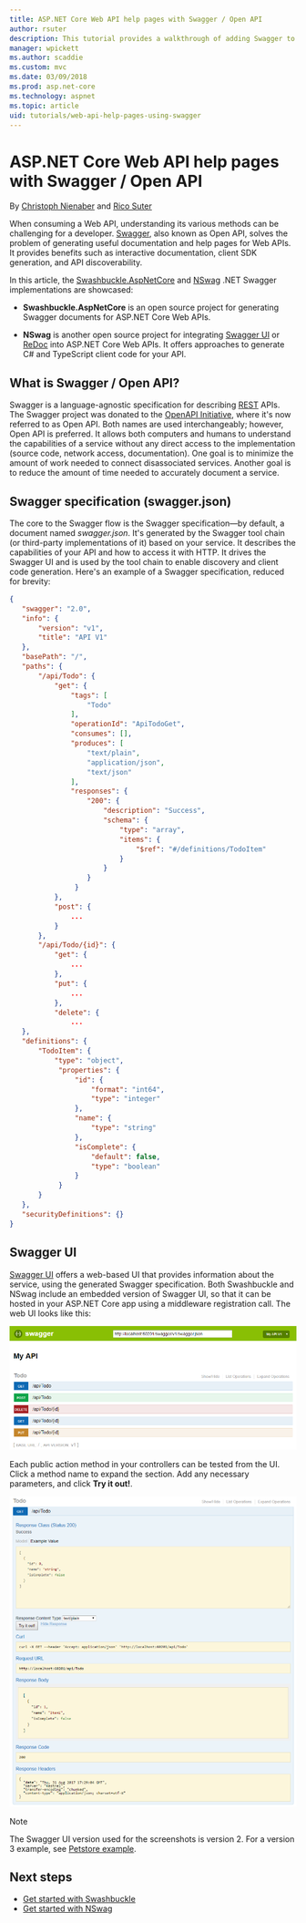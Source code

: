 ```yaml
---
title: ASP.NET Core Web API help pages with Swagger / Open API
author: rsuter
description: This tutorial provides a walkthrough of adding Swagger to generate documentation and help pages for a Web API app.
manager: wpickett
ms.author: scaddie
ms.custom: mvc
ms.date: 03/09/2018
ms.prod: asp.net-core
ms.technology: aspnet
ms.topic: article
uid: tutorials/web-api-help-pages-using-swagger
---
```

# ASP.NET Core Web API help pages with Swagger / Open API

By [Christoph Nienaber](https://twitter.com/zuckerthoben) and [Rico Suter](http://rsuter.com)

When consuming a Web API, understanding its various methods can be challenging for a developer. [Swagger](https://swagger.io/), also known as Open API, solves the problem of generating useful documentation and help pages for Web APIs. It provides benefits such as interactive documentation, client SDK generation, and API discoverability.

In this article, the [Swashbuckle.AspNetCore](https://github.com/domaindrivendev/Swashbuckle.AspNetCore) and [NSwag](https://github.com/RSuter/NSwag) .NET Swagger implementations are showcased:

* **Swashbuckle.AspNetCore** is an open source project for generating Swagger documents for ASP.NET Core Web APIs.

* **NSwag** is another open source project for integrating [Swagger UI](https://swagger.io/swagger-ui/) or [ReDoc](https://github.com/Rebilly/ReDoc) into ASP.NET Core Web APIs. It offers approaches to generate C# and TypeScript client code for your API.

## What is Swagger / Open API?

Swagger is a language-agnostic specification for describing [REST](https://en.wikipedia.org/wiki/Representational_state_transfer) APIs. The Swagger project was donated to the [OpenAPI Initiative](https://www.openapis.org/), where it's now referred to as Open API. Both names are used interchangeably; however, Open API is preferred. It allows both computers and humans to understand the capabilities of a service without any direct access to the implementation (source code, network access, documentation). One goal is to minimize the amount of work needed to connect disassociated services. Another goal is to reduce the amount of time needed to accurately document a service.

## Swagger specification (swagger.json)

The core to the Swagger flow is the Swagger specification&mdash;by default, a document named *swagger.json*. It's generated by the Swagger tool chain (or third-party implementations of it) based on your service. It describes the capabilities of your API and how to access it with HTTP. It drives the Swagger UI and is used by the tool chain to enable discovery and client code generation. Here's an example of a Swagger specification, reduced for brevity:

```json
{
   "swagger": "2.0",
   "info": {
       "version": "v1",
       "title": "API V1"
   },
   "basePath": "/",
   "paths": {
       "/api/Todo": {
           "get": {
               "tags": [
                   "Todo"
               ],
               "operationId": "ApiTodoGet",
               "consumes": [],
               "produces": [
                   "text/plain",
                   "application/json",
                   "text/json"
               ],
               "responses": {
                   "200": {
                       "description": "Success",
                       "schema": {
                           "type": "array",
                           "items": {
                               "$ref": "#/definitions/TodoItem"
                           }
                       }
                   }
                }
           },
           "post": {
               ...
           }
       },
       "/api/Todo/{id}": {
           "get": {
               ...
           },
           "put": {
               ...
           },
           "delete": {
               ...
   },
   "definitions": {
       "TodoItem": {
           "type": "object",
            "properties": {
                "id": {
                    "format": "int64",
                    "type": "integer"
                },
                "name": {
                    "type": "string"
                },
                "isComplete": {
                    "default": false,
                    "type": "boolean"
                }
            }
       }
   },
   "securityDefinitions": {}
}
```

## Swagger UI

[Swagger UI](https://swagger.io/swagger-ui/) offers a web-based UI that provides information about the service, using the generated Swagger specification. Both Swashbuckle and NSwag include an embedded version of Swagger UI, so that it can be hosted in your ASP.NET Core app using a middleware registration call. The web UI looks like this:

![Swagger UI](web-api-help-pages-using-swagger/_static/swagger-ui.png)

Each public action method in your controllers can be tested from the UI. Click a method name to expand the section. Add any necessary parameters, and click **Try it out!**.

![Example Swagger GET test](web-api-help-pages-using-swagger/_static/get-try-it-out.png)

> [!NOTE]
> The Swagger UI version used for the screenshots is version 2. For a version 3 example, see [Petstore example](http://petstore.swagger.io/).

## Next steps

* [Get started with Swashbuckle](xref:tutorials/get-started-with-swashbuckle)
* [Get started with NSwag](xref:tutorials/get-started-with-nswag)
